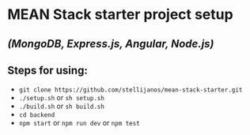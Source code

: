 # **MEAN Stack starter project setup**
## *(MongoDB, Express.js, Angular, Node.js)*

## Steps for using:

- `git clone https://github.com/stellijanos/mean-stack-starter.git`
- `./setup.sh` or `sh setup.sh`
- `./build.sh` or `sh build.sh`
- `cd backend`
- `npm start` or `npm run dev` or `npm test`